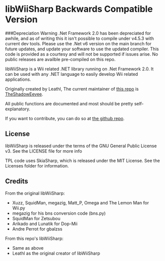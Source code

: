 # libWiiSharp Backwards Compatible Version

###Depreciation Warning
.Net Framework 2.0 has been depreciated for awhile, and as of writing this it isn't possible to compile under v4.5.3 with current dev tools.
Please use the .Net v6 version on the main branch for future updates, and update your software to use the updated compiler.
This code is provided as a courtesy and will not be supported if issues arise. No public releases are availble pre-compiled on this repo.

libWiiSharp is a Wii related .NET library running on .Net Framework 2.0.
It can be used with any .NET language to easily develop Wii related applications.

Originally created by Leathl, The current maintainer of [this repo](https://github.com/TheShadowEevee/libWiiSharp) is [TheShadowEevee](https://github.com/TheShadowEevee).

All public functions are documented and most should be pretty self-explanatory.

If you want to contribute, you can do so at [the github repo](https://github.com/TheShadowEevee/libWiiSharp).



## License

libWiiSharp is released under the terms of the GNU General Public License v3.
See the LICENSE file for more info

TPL code uses SkiaSharp, which is released under the MIT License. See the Licenses folder for information.

## Credits
From the original libWiiSharp:
- Xuzz, SquidMan, megazig, Matt_P, Omega and The Lemon Man for Wii.py
- megazig for his bns conversion code (bns.py)
- SquidMan for Zetsubou
- Arikado and Lunatik for Dop-Mii
- Andre Perrot for gbalzss

From this repo's libWiiSharp:
- Same as above
- Leathl as the original creator of libWiiSharp
